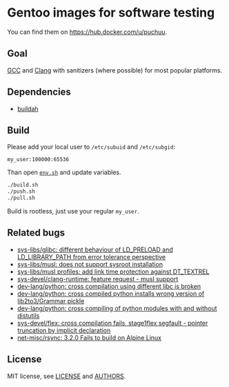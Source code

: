 # Gentoo images for software testing

You can find them on https://hub.docker.com/u/puchuu.

## Goal

[GCC](https://gcc.gnu.org) and [Clang](https://clang.llvm.org) with sanitizers (where possible) for most popular platforms.

## Dependencies

- [buildah](https://github.com/containers/buildah)

## Build

Please add your local user to `/etc/subuid` and `/etc/subgid`:

```
my_user:100000:65536
```

Than open [`env.sh`](env.sh) and update variables.

```sh
./build.sh
./push.sh
./pull.sh
```

Build is rootless, just use your regular `my_user`.

## Related bugs

- [sys-libs/glibc: different behaviour of LD_PRELOAD and LD_LIBRARY_PATH from error tolerance perspective](https://sourceware.org/bugzilla/show_bug.cgi?id=25341)
- [sys-libs/musl: does not support sysroot installation](https://bugs.gentoo.org/732482)
- [sys-libs/musl profiles: add link time protection against DT_TEXTREL](https://bugs.gentoo.org/707660)
- [sys-devel/clang-runtime: feature request - musl support](https://github.com/google/sanitizers/issues/1080)
- [dev-lang/python: cross compilation using different libc is broken](https://bugs.gentoo.org/705970)
- [dev-lang/python: cross compiled python installs wrong version of lib2to3/Grammar pickle](https://bugs.gentoo.org/704816)
- [dev-lang/python: cross compiling of python modules with and without distutils](https://github.com/gentoo/gentoo/pull/9822)
- [sys-devel/flex: cross compilation fails, stage1flex segfault - pointer truncation by implicit declaration](https://bugs.gentoo.org/705800)
- [net-misc/rsync: 3.2.0 Fails to build on Alpine Linux](https://github.com/WayneD/rsync/issues/29)

## License

MIT license, see [LICENSE](LICENSE) and [AUTHORS](AUTHORS).
